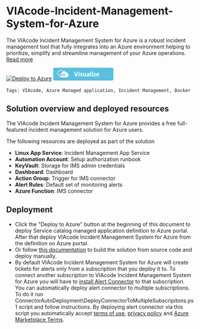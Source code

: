 # VIAcode-Incident-Management-System-for-Azure

The VIAcode Incident Management System for Azure is a robust incident management tool that fully integrates into an Azure environment helping to prioritize, simplify and streamline management of your Azure operations. [Read more](https://www.viacode.com/viacode-incident-management-system/?utm_source=product&utm_medium=web&utm_campaign=VIMS&utm_content=githubreadmevims)

[![Deploy to Azure](https://azuredeploy.net/deploybutton.png)](https://portal.azure.com/#create/Microsoft.Template/uri/https%3A%2F%2Fraw.githubusercontent.com%2FVIAcode%2FVIAcode-Incident-Management-System-for-Azure%2Fmaster%2Fazuredeploy.json)
[![Visualize](https://raw.githubusercontent.com/Azure/azure-quickstart-templates/master/1-CONTRIBUTION-GUIDE/images/visualizebutton.png)](http://armviz.io/#/?load=https%3A%2F%2Fraw.githubusercontent.com%2FVIAcode%2FVIAcode-Incident-Management-System-for-Azure%2Fmaster%2FManaged%20App%20Definition%2FmainTemplate.json)

`Tags: VIAcode, Azure Managed application, Incident Management, Docker`

## Solution overview and deployed resources

The VIAcode Incident Management System for Azure provides a free full-featured incident management solution for Azure users.

The following resources are deployed as part of the solution

+ **Linux App Service**: Incident Management App Service
+ **Automation Account**: Setup authorization runbook
+ **KeyVault**: Storage for IMS admin credentials
+ **Dashboard**: Dashboard
+ **Action Group**: Trigger for IMS connector
+ **Alert Rules**: Default set of monitoring alerts
+ **Azure Function**: IMS connector

## Deployment

+ Click the "Deploy to Azure" button at the beginning of this document to deploy Service catalog managed application definition to Azure portal. After that deploy VIAcode Incident Management System for Azure from the definition on Azure portal.
+ Or follow [this documentation](https://github.com/VIAcode/VIAcode-Incident-Management-System-for-Azure/blob/master/VIAcode%20Incident%20Management%20System%20for%20Azure%20deployment%20and%20сonfiguration%20guide.md) to build the solution from source code and deploy manually.
+ By default VIAcode Incident Management System for Azure will create tickets for alerts only from a subscription that you deploy it to.
To connect another subscription to VIAcode Incident Management System for Azure you will have to [install Alert Connector](https://portal.azure.com/#create/viacode_consulting-1089577.viacode-vims-previewvims-paid) to that subscription.
You can automatically deploy alert connector to multiple subscriptions.
To do it run ConnectorAutoDeployment\DeployConnectorToMultipleSubscripitons.ps1 script and follow instructions.
By deploying alert connector via this script you automatically accept [terms of use](https://www.viacode.com/VIAcode%20Marketplace%20Terms%20of%20Use.pdf?utm_source=product&utm_medium=web&utm_campaign=VIMS&utm_content=githubreadmetermofuse), [privacy policy](https://www.viacode.com/VIAcode%20Marketplace%20Privacy%20Policy.pdf?utm_source=product&utm_medium=web&utm_campaign=VIMS&utm_content=githubreadmepolicy) and [Azure Marketplace Terms](https://azure.microsoft.com/support/legal/marketplace-terms/).

